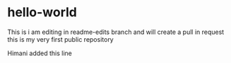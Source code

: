 # hello-world
This is i am editing in readme-edits branch and will create a pull in request
this is my very first public repository

Himani added this line
